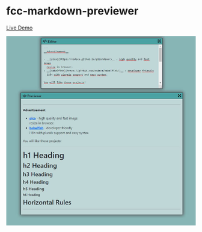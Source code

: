 # fcc-markdown-previewer

[Live Demo](https://silinde87.github.io/fcc-markdown-previewer/)

![image](https://github.com/Silinde87/repo-media/blob/main/images/screen-markdown2.JPG?raw=true)
